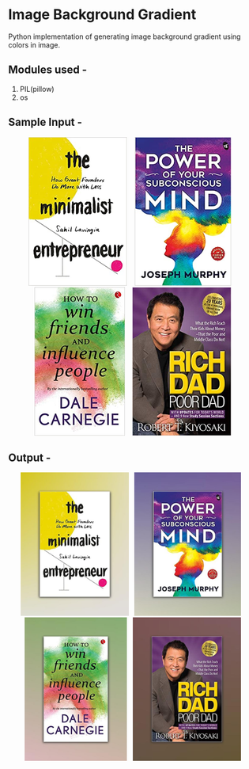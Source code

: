 # Image Background Gradient
Python implementation of generating image background gradient using colors in image.

## Modules used - 
1. PIL(pillow)
2. os

## Sample Input -
<p align="center">
  <img src="images/TheMinimalistEntrepreneur.jpg" height="300" alt="TheMinimalistEntrepreneur" />
  &nbsp;&nbsp;
  <img src="images/PowerMind.jpg" height="300" alt="PowerMind" />
  &nbsp;&nbsp;
  <img src="images/DaleCarnegie.jpg" height="300" alt="DaleCarnegie" />
  &nbsp;&nbsp;
  <img src="images/RichDad.jpg" height="300" alt="RichDad" />
</p>

## Output -
<p align="center">
  <img src="output/TheMinimalistEntrepreneur.jpg" height="290" alt="TheMinimalistEntrepreneur" />
  &nbsp;
  <img src="output/PowerMind.jpg" height="290" alt="PowerMind" />
  &nbsp;
  <img src="output/DaleCarnegie.jpg" height="290" alt="DaleCarnegie" />
  &nbsp;
  <img src="output/RichDad.jpg" height="290" alt="RichDad" />
</p>
